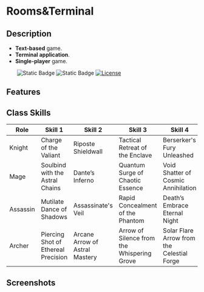 # Rooms&Terminal

## Description

- **Text-based** game.
- **Terminal application**.
- **Single-player** game.

&nbsp;&nbsp;&nbsp;&nbsp;&nbsp;&nbsp;
![Static Badge](https://badgen.net/badge/python/v3.11+?color=cyan)
![Static Badge](https://badgen.net/badge/IDE/PyCharm?color=green)
[![License](https://badgen.net/badge/license/MIT?color=black)](https://opensource.org/license/mit/)

## Features

## Class Skills
| Role     | Skill 1                             | Skill 2                        | Skill 3                                    | Skill 4                                    |
|----------|-------------------------------------|--------------------------------|--------------------------------------------|--------------------------------------------|
| Knight   | Charge of the Valiant               | Riposte Shieldwall             | Tactical Retreat of the Enclave            | Berserker's Fury Unleashed                 |
| Mage     | Soulbind with the Astral Chains     | Dante’s Inferno                | Quantum Surge of Chaotic Essence           | Void Shatter of Cosmic Annihilation        |
| Assassin | Mutilate Dance of Shadows           | Assassinate's Veil             | Rapid Concealment of the Phantom           | Death’s Embrace Eternal Night              |
| Archer   | Piercing Shot of Ethereal Precision | Arcane Arrow of Astral Mastery | Arrow of Silence from the Whispering Grove | Solar Flare Arrow from the Celestial Forge |



## Screenshots
